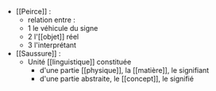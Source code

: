 - [[Peirce]] : 
	- relation entre :
	- 1 le véhicule du signe
    - 2 l'[[objet]] réel
    - 3 l'interprétant
- [[Saussure]] : 
	- Unité [[linguistique]] constituée 
		- d'une partie [[physique]], la [[matière]], le signifiant
		- d'une partie abstraite, le [[concept]], le signifié